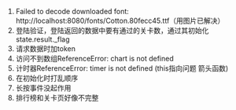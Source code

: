 1. Failed to decode downloaded font: http://localhost:8080/fonts/Cotton.80fecc45.ttf（用图片已解决）
2. 登陆验证，登陆返回的数据中要有通过的关卡数，通过其初始化state.result._flag
3. 请求数据时加token
4. 访问不到数组ReferenceError: chart is not defined
5. 计时器ReferenceError: timer is not defined   (this指向问题 箭头函数)
6. 在初始化时打乱顺序
7. 长按事件没起作用
8. 排行榜和关卡页好像不完整